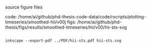 


source figure files


code: /home/ai/github/phd-thesis-code-data/code/rscripts/plotting-timeseries/smoothed-hii/v00j 
figs: /home/ai/github/phd-thesis/figs/results/smoothed-timeseries/hii/v00/hii-sts-svg 
 
```

inkscape --export-pdf ../PDF/hii-sts.pdf hii-sts.svg



